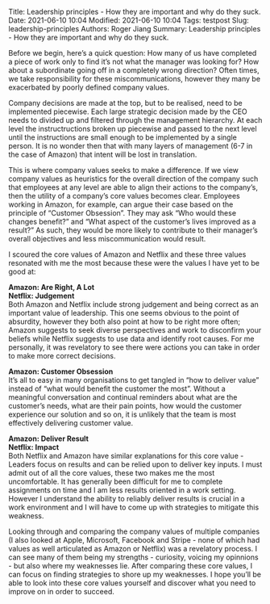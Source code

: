 Title: Leadership principles - How they are important and why do they suck.
Date: 2021-06-10 10:04
Modified: 2021-06-10 10:04
Tags: testpost
Slug: leadership-principles
Authors: Roger Jiang
Summary: Leadership principles - How they are important and why do they suck.

Before we begin, here’s a quick question:
How many of us have completed a piece of work only to find it’s not what the manager was looking for? How about a subordinate going off in a completely wrong direction? Often times, we take responsibility for these miscommunications, however they many be exacerbated by poorly defined company values.

Company decisions are made at the top, but to be realised, need to be implemented piecewise. Each large strategic decision made by the CEO needs to divided up and filtered through the management hierarchy. At each level the instructructions broken up piecewise and passed to the next level until the instructions are small enough to be implemented by a single person. It is no wonder then that with many layers of management (6-7 in the case of Amazon) that intent will be lost in translation.

This is where company values seeks to make a difference. If we view company values as heuristics for the overall direction of the company such that employees at any level are able to align their actions to the company’s, then the utility of a company’s core values becomes clear. Employees working in Amazon, for example, can argue their case based on the principle of “Customer Obsession”. They may ask “Who would these changes benefit?” and “What aspect of the customer’s lives improved as a result?” As such, they would be more likely to contribute to their manager’s overall objectives and less miscommunication would result.  

I scoured the core values of Amazon and Netflix and these three values resonated with me the most because these were the values I have yet to be good at:

**Amazon: Are Right, A Lot**  
**Netflix: Judgement**  
Both Amazon and Netflix include strong judgement and being correct as an important value of leadership. This one seems obvious to the point of absurdity, however they both also point at how to be right more often; Amazon suggests to seek diverse perspectives and work to disconfirm your beliefs while Netflix suggests to use data and identify root causes. For me personally, it was revelatory to see there were actions you can take in order to make more correct decisions.

**Amazon: Customer Obsession**  
It’s all to easy in many organisations to get tangled in “how to deliver value” instead of “what would benefit the customer the most”. Without a meaningful conversation and continual reminders about what are the customer’s needs, what are their pain points, how would the customer experience our solution and so on, it is unlikely that the team is most effectively delivering customer value.

**Amazon: Deliver Result**  
**Netflix: Impact**  
Both Netflix and Amazon have similar explanations for this core value - Leaders focus on results and can be relied upon to deliver key inputs. I must admit out of all the core values, these two makes me the most uncomfortable. It has generally been difficult for me to complete assignments on time and I am less results oriented in a work setting. However I understand the ability to reliably deliver results is crucial in a work environment and I will have to come up with strategies to mitigate this weakness.  

Looking through and comparing the company values of multiple companies (I also looked at Apple, Microsoft, Facebook and Stripe - none of which had values as well articulated as Amazon or Netflix) was a revelatory process. I can see many of them being my strengths - curiosity, voicing my opinnions - but also where my weaknesses lie. After comparing these core values, I can focus on finding strategies to shore up my weaknesses. I hope you’ll be able to look into these core values yourself and discover what you need to improve on in order to succeed.